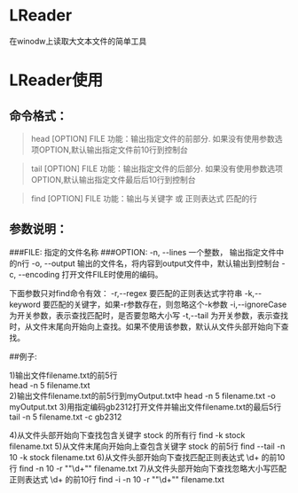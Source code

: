 # LReader
在winodw上读取大文本文件的简单工具

# LReader使用

## 命令格式：
> head [OPTION]  FILE
功能：输出指定文件的前部分. 如果没有使用参数选项OPTION,默认输出指定文件前10行到控制台

> tail [OPTION]  FILE
功能：输出指定文件的后部分.  如果没有使用参数选项OPTION,默认输出指定文件最后后10行到控制台

> find [OPTION]  FILE
功能：输出与关键字 或 正则表达式 匹配的行

## 参数说明：
###FILE:
指定的文件名称
###OPTION:
-n, --lines
 一个整数，  输出指定文件中的n行
-o, --output 
  输出的文件名，将内容到output文件中，默认输出到控制台
-c, --encoding
  打开文件FILE时使用的编码。

下面参数只对find命令有效：
-r,--regex
  要匹配的正则表达式字符串
-k,--keyword
  要匹配的关键字，如果-r参数存在，则忽略这个-k参数
-i,--ignoreCase
  为开关参数，表示查找匹配时，是否要忽略大小写
-t,--tail
 为开关参数，表示查找时，从文件末尾向开始向上查找。如果不使用该参数，默认从文件头部开始向下查找。

##例子:

1)输出文件filename.txt的前5行  
   head -n 5  filename.txt  
2)输出文件filename.txt的前5行到myOutput.txt中
  head -n 5  filename.txt  -o myOutput.txt
3)用指定编码gb2312打开文件并输出文件filename.txt的最后5行  
  tail -n 5  filename.txt -c gb2312

4)从文件头部开始向下查找包含关键字 stock 的所有行
   find -k stock   filename.txt
5)从文件末尾向开始向上查包含关键字 stock 的前5行
   find --tail -n 10 -k stock   filename.txt
6)从文件头部开始向下查找匹配正则表达式 \d+ 的前10行
   find -n 10 -r ""\d+""   filename.txt
7)从文件头部开始向下查找忽略大小写匹配正则表达式 \d+ 的前10行
   find -i -n 10 -r ""\d+""   filename.txt
